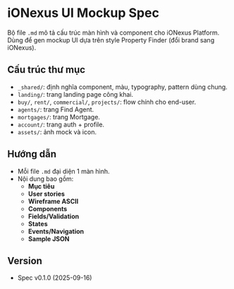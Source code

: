 # iONexus UI Mockup Spec

Bộ file `.md` mô tả cấu trúc màn hình và component cho iONexus Platform.  
Dùng để gen mockup UI dựa trên style Property Finder (đổi brand sang iONexus).

## Cấu trúc thư mục
- `_shared/`: định nghĩa component, màu, typography, pattern dùng chung.  
- `landing/`: trang landing page công khai.  
- `buy/`, `rent/`, `commercial/`, `projects/`: flow chính cho end-user.  
- `agents/`: trang Find Agent.  
- `mortgages/`: trang Mortgage.  
- `account/`: trang auth + profile.  
- `assets/`: ảnh mock và icon.

## Hướng dẫn
- Mỗi file `.md` đại diện 1 màn hình.  
- Nội dung bao gồm:
  - **Mục tiêu**
  - **User stories**
  - **Wireframe ASCII**
  - **Components**
  - **Fields/Validation**
  - **States**
  - **Events/Navigation**
  - **Sample JSON**

## Version
- Spec v0.1.0 (2025-09-16)
